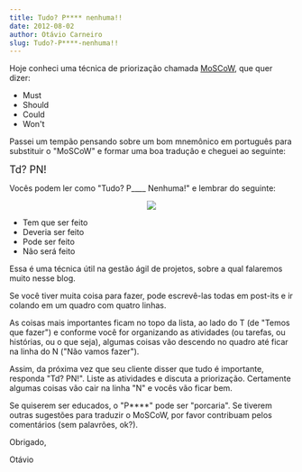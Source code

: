 ```yaml
---
title: Tudo? P**** nenhuma!!
date: 2012-08-02
author: Otávio Carneiro
slug: Tudo?-P****-nenhuma!!
---
```


Hoje conheci uma técnica de priorização chamada
[MoSCoW](http://en.wikipedia.org/wiki/MoSCoW_Method), que quer dizer:

-   Must
-   Should
-   Could
-   Won't

<div>

</div>

<div>

Passei um tempão pensando sobre um bom mnemônico em português para
substituir o "MoSCoW" e formar uma boa tradução e cheguei ao seguinte:

</div>

<div>

</div>

<div>

<span style="font-size: large;">Td? PN!</span>

</div>

<div>

</div>

<div>

Vocês podem ler como "Tudo? P\_\_\_\_ Nenhuma!" e lembrar do seguinte:
</p>

</div>

<div>

<div class="separator" style="clear: both; text-align: center;">

[![](http://2.bp.blogspot.com/-8IiiqTBhKuU/UBsvy-Qz1WI/AAAAAAAAA0w/6E-_ewLSyME/s1600/tdpn.jpg)](http://2.bp.blogspot.com/-8IiiqTBhKuU/UBsvy-Qz1WI/AAAAAAAAA0w/6E-_ewLSyME/s1600/tdpn.jpg)

</div>

-   Tem que ser feito
-   Deveria ser feito
-   Pode ser feito
-   Não será feito

<div>

</div>

<div>

Essa é uma técnica útil na gestão ágil de projetos, sobre a qual
falaremos muito nesse blog. 

</div>

<div>

</div>

<div>

Se você tiver muita coisa para fazer, pode escrevê-las todas em post-its
e ir colando em um quadro com quatro linhas. 

</div>

<div>

</div>

<div>

As coisas mais importantes ficam no topo da lista, ao lado do T (de
"Temos que fazer") e conforme você for organizando as atividades (ou
tarefas, ou histórias, ou o que seja), algumas coisas vão descendo no
quadro até ficar na linha do N ("Não vamos fazer").

</div>

</div>

<div>

</div>

<div>

Assim, da próxima vez que seu cliente disser que tudo é importante,
responda "Td? PN!". Liste as atividades e discuta a priorização.
Certamente algumas coisas vão cair na linha "N" e vocês vão ficar bem.

</div>

<div>

</div>

<div>

Se quiserem ser educados, o "P\*\*\*\*" pode ser "porcaria". Se tiverem
outras sugestões para traduzir o MoSCoW, por favor contribuam pelos
comentários (sem palavrões, ok?).

</div>

<div>

</div>

<div>

Obrigado,

</div>

<div>

</div>

<div>

Otávio

</div>

